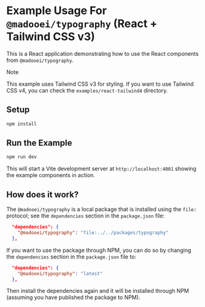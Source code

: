 # Example Usage For `@madooei/typography` (React + Tailwind CSS v3)

This is a React application demonstrating how to use the React components from `@madooei/typography`.

> [!NOTE]
> This example uses Tailwind CSS v3 for styling. If you want to use Tailwind CSS v4, you can check the `examples/react-tailwind4` directory.

## Setup

```bash
npm install
```

## Run the Example

```bash
npm run dev
```

This will start a Vite development server at `http://localhost:4001` showing the example components in action. 

## How does it work?

The `@madooei/typography` is a local package that is installed using the `file:` protocol; see the `dependencies` section in the `package.json` file:

```json
  "dependencies": {
    "@madooei/typography": "file:../../packages/typography"
  },
```

If you want to use the package through NPM, you can do so by changing the `dependencies` section in the `package.json` file to:

```json
  "dependencies": {
    "@madooei/typography": "latest"
  },
```

Then install the dependencies again and it will be installed through NPM (assuming you have published the package to NPM).

